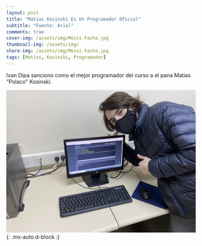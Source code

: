 ```yaml
---
layout: post
title: "Matias Kosinski Es Un Programador Oficial"
subtitle: "Fuente: Arial"
comments: true
cover-img: /assets/img/Messi-Facha.jpg
thumbnail-img: /assets/img/
share-img: /assets/img/Messi-Facha.jpg
tags: [Matias, Kosinski, Programador]
---
```


Ivan Dipa sanciono como el mejor programador del curso a el pana Matias "Polaco" Kosinski.


![Matias](/assets/img/Kosinski.jpg){: .mx-auto.d-block :}
